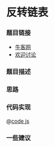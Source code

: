 # 反转链表




### 题目链接

- [牛客网]()
- [欢迎讨论]()

### 题目描述


### 思路

### 代码实现

@[code js](@code/algorithm/剑指/链表/reverseList.js)


### 一些建议
